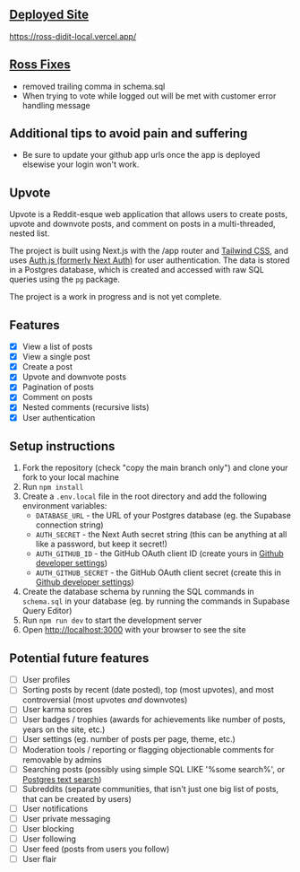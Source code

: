 ## <ins>Deployed Site</ins>

https://ross-didit-local.vercel.app/

## <ins>Ross Fixes</ins>

- removed trailing comma in schema.sql
- When trying to vote while logged out will be met with customer error handling message

## Additional tips to avoid pain and suffering

- Be sure to update your github app urls once the app is deployed elsewise your login won't work.

## Upvote

Upvote is a Reddit-esque web application that allows users to create posts, upvote and downvote posts, and comment on posts in a multi-threaded, nested list.

The project is built using Next.js with the /app router and [Tailwind CSS](https://tailwindcss.com/), and uses [Auth.js (formerly Next Auth)](https://authjs.dev/) for user authentication. The data is stored in a Postgres database, which is created and accessed with raw SQL queries using the `pg` package.

The project is a work in progress and is not yet complete.

## Features

- [x] View a list of posts
- [x] View a single post
- [x] Create a post
- [x] Upvote and downvote posts
- [x] Pagination of posts
- [x] Comment on posts
- [x] Nested comments (recursive lists)
- [x] User authentication

## Setup instructions

1. Fork the repository (check "copy the main branch only") and clone your fork to your local machine
2. Run `npm install`
3. Create a `.env.local` file in the root directory and add the following environment variables:
   - `DATABASE_URL` - the URL of your Postgres database (eg. the Supabase connection string)
   - `AUTH_SECRET` - the Next Auth secret string (this can be anything at all like a password, but keep it secret!)
   - `AUTH_GITHUB_ID` - the GitHub OAuth client ID (create yours in [Github developer settings](https://github.com/settings/apps/new))
   - `AUTH_GITHUB_SECRET` - the GitHub OAuth client secret (create this in [Github developer settings](https://github.com/settings/apps/new))
4. Create the database schema by running the SQL commands in `schema.sql` in your database (eg. by running the commands in Supabase Query Editor)
5. Run `npm run dev` to start the development server
6. Open [http://localhost:3000](http://localhost:3000) with your browser to see the site

## Potential future features

- [ ] User profiles
- [ ] Sorting posts by recent (date posted), top (most upvotes), and most controversial (most upvotes _and_ downvotes)
- [ ] User karma scores
- [ ] User badges / trophies (awards for achievements like number of posts, years on the site, etc.)
- [ ] User settings (eg. number of posts per page, theme, etc.)
- [ ] Moderation tools / reporting or flagging objectionable comments for removable by admins
- [ ] Searching posts (possibly using simple SQL LIKE '%some search%', or [Postgres text search](https://www.crunchydata.com/blog/postgres-full-text-search-a-search-engine-in-a-database))
- [ ] Subreddits (separate communities, that isn't just one big list of posts, that can be created by users)
- [ ] User notifications
- [ ] User private messaging
- [ ] User blocking
- [ ] User following
- [ ] User feed (posts from users you follow)
- [ ] User flair
